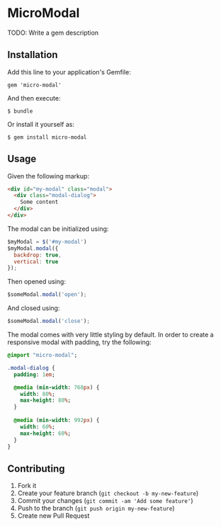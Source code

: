 # MicroModal

TODO: Write a gem description

## Installation

Add this line to your application's Gemfile:

    gem 'micro-modal'

And then execute:

    $ bundle

Or install it yourself as:

    $ gem install micro-modal

## Usage

Given the following markup:

```html
<div id="my-modal" class="modal">
  <div class="modal-dialog">
    Some content
  </div>
</div>
```

The modal can be initialized using:

```javascript
$myModal = $('#my-modal')
$myModal.modal({
  backdrop: true,
  vertical: true
});
```

Then opened using:

```javascript
$someModal.modal('open');
```

And closed using:

```javascript
$someModal.modal('close');
```

The modal comes with very little styling by default. In order to create a responsive modal with padding, try the following:

```sass
@import "micro-modal";

.modal-dialog {
  padding: 1em;

  @media (min-width: 768px) {
    width: 80%;
    max-height: 80%;
  }
  
  @media (min-width: 992px) {
    width: 60%;
    max-height: 60%;
  }
}
```

## Contributing

1. Fork it
2. Create your feature branch (`git checkout -b my-new-feature`)
3. Commit your changes (`git commit -am 'Add some feature'`)
4. Push to the branch (`git push origin my-new-feature`)
5. Create new Pull Request

